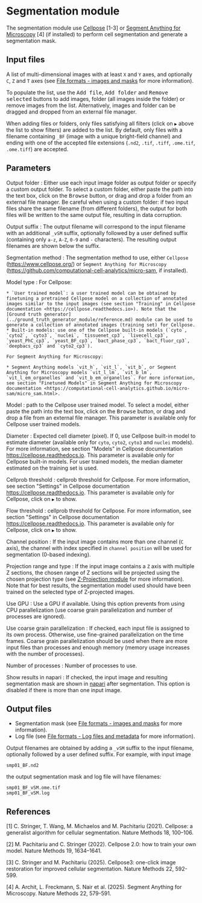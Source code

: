 # Segmentation module

The segmentation module use [Cellpose](https://www.cellpose.org/) [1-3] or [Segment Anything for Microscopy](https://github.com/computational-cell-analytics/micro-sam) [4] (if installed) to perform cell segmentation and generate a segmentation mask.


## Input files

A list of multi-dimensional images with at least `X` and `Y` axes, and optionally `C`, `Z` and `T` axes (see [File formats - images and masks](../general/files.md#images-and-masks) for more information).

To populate the list, use the <kbd>Add file</kbd>, <kbd>Add folder</kbd> and <kbd>Remove selected</kbd> buttons to add images, folder (all images inside the folder) or remove images from the list. Alternatively, images and folder can be dragged and dropped from an external file manager.

When adding files or folders, only files satisfying all filters (click on `▶` above the list to show filters) are added to the list.  By default, only files with a filename containing `_BF` (image with a unique bright-field channel) and ending with one of the accepted file extensions (`.nd2`, `.tif`, `.tiff`, `.ome.tif`, `.ome.tiff`) are accepted.


## Parameters

Output folder
: Either use each input image folder as output folder or specify a
custom output folder. To select a custom folder, either paste the path
into the text box, click on the <kbd>Browse</kbd> button, or drag and drop a
folder from an external file manager. Be careful when using a custom folder: if
two input files share the same filename (from different folders), the
output for both files will be written to the same output file,
resulting in data corruption.

Output suffix
: The output filename will correspond to the input filename with an
additional `_vSM` suffix, optionally followed by a user defined suffix
(containing only `a-z`, `A-Z`, `0-9` and `-` characters). The
resulting output filenames are shown below the suffix.

Segmentation method
: The segmentation method to use, either `Cellpose` (<https://www.cellpose.org/>) or `Segment Anything for Microscopy` (<https://github.com/computational-cell-analytics/micro-sam>, if installed).

Model type
: For Cellpose:
    
    * `User trained model`: a user trained model can be obtained by finetuning a pretrained Cellpose model on a collection of annotated images similar to the input images (see section "Training" in Cellpose documentation <https://cellpose.readthedocs.io>). Note that the [Ground truth generator](../ground_truth_generator_module/reference.md) module can be used to generate a collection of annotated images (training set) for Cellpose.
    * Built-in models: use one of the Cellpose built-in models (`cyto`, `cyto2`, `cyto3`, `nuclei`, `tissuenet_cp3`, `livecell_cp3`, `yeast_PhC_cp3`, `yeast_BF_cp3`, `bact_phase_cp3`, `bact_fluor_cp3`, `deepbacs_cp3` and `cyto2_cp3`).
    
    For Segment Anything for Microscopy:
    
    * Segment Anything models `vit_h`, `vit_l`, `vit_b`, or Segment Anything for Microscopy models `vit_l_lm`, `vit_b_lm`, `vit_l_em_organelles` and `vit_b_em_organelles`. For more information, see section "Finetuned Models" in Segment Anything for Microscopy documentation <https://computational-cell-analytics.github.io/micro-sam/micro_sam.html>.

Model
: path to the Cellpose user trained model. To select a model, either paste the path into the text box, click on the <kbd>Browse</kbd> button, or drag and drop a file from an external file manager. This parameter is available only for Cellpose user trained models.

Diameter
: Expected cell diameter (pixel). If 0, use Cellpose built-in model to estimate diameter (available only for `cyto`, `cyto2`, `cyto3` and `nuclei` models). For more information, see section "Models" in Cellpose documentation <https://cellpose.readthedocs.io>. This parameter is available only for Cellpose built-in models. For user trained models, the median diameter estimated on the training set is used.

Cellprob threshold
: cellprob threshold for Cellpose. For more information, see section "Settings" in Cellpose documentation <https://cellpose.readthedocs.io>. This parameter is available only for Cellpose, click on `▶` to show.

Flow threshold
: cellprob threshold for Cellpose. For more information, see section "Settings" in Cellpose documentation <https://cellpose.readthedocs.io>. This parameter is available only for Cellpose, click on `▶` to show.

Channel position
: If the input image contains more than one channel (`C` axis), the
channel with index specified in `channel position` will be used for
segmentation (0-based indexing).

Projection range and type
: If the input image contains a `Z` axis with
multiple Z sections, the chosen range of Z sections will be projected
using the chosen projection type (see [Z-Projection
module](../zprojection_module/reference.md) for more information).
Note that for best results, the segmentation model used should have
been trained on the selected type of Z-projected images.

Use GPU
: Use a GPU if available. Using this option prevents from using CPU parallelization (use coarse grain parallelization and number of processes are ignored).

Use coarse grain parallelization
: If checked, each input file is assigned to its own process. Otherwise, use fine-grained parallelization on the time frames. Coarse grain parallelization should be used when there are more input files than processes and enough memory (memory usage increases with the number of processes).

Number of processes
: Number of processes to use.

Show results in napari
: If checked, the input image and resulting segmentation mask are shown in [napari](https://napari.org) after segmentation.  This option is disabled if there is more than one input image.

## Output files

* Segmentation mask (see [File formats - images and masks](../general/files.md#images-and-masks) for more information).
* Log file (see [File formats - Log files and metadata](../general/files.md#log-files-and-metadata) for more information).

Output filenames are obtained by adding a `_vSM` suffix to the input filename, optionally followed by a user defined suffix. For example, with input image
```
smp01_BF.nd2
```
the output segmentation mask and log file will have filenames:
```
smp01_BF_vSM.ome.tif
smp01_BF_vSM.log
```


## References

[1] C. Stringer, T. Wang, M. Michaelos and M. Pachitariu (2021). Cellpose: a generalist algorithm for cellular segmentation. Nature Methods 18, 100–106.

[2] M. Pachitariu and C. Stringer (2022). Cellpose 2.0: how to train your own model. Nature Methods 19, 1634–1641.

[3] C. Stringer and M. Pachitariu (2025). Cellpose3: one-click image restoration for improved cellular segmentation. Nature Methods 22, 592-599.

[4] A. Archit, L. Freckmann, S. Nair et al. (2025). Segment Anything for Microscopy. Nature Methods 22, 579-591.


